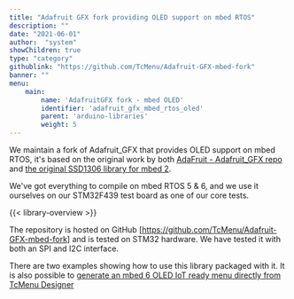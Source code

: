 ```yaml
---
title: "Adafruit GFX fork providing OLED support on mbed RTOS"
description: ""
date: "2021-06-01"
author:  "system"
showChildren: true
type: "category"
githublink: "https://github.com/TcMenu/Adafruit-GFX-mbed-fork"
banner: ""
menu:
    main:
        name: 'AdafruitGFX fork - mbed OLED'
        identifier: 'adafruit_gfx_mbed_rtos_oled'
        parent: 'arduino-libraries'
        weight: 5
---
```


We maintain a fork of Adafruit_GFX that provides OLED support on mbed RTOS, it's based on the original work by both [AdaFruit - Adafruit_GFX repo](https://github.com/adafruit/Adafruit-GFX-Library) and [the original SSD1306 library for mbed 2](https://os.mbed.com/users/nkhorman/code/Adafruit_GFX/).

We've got everything to compile on mbed RTOS 5 & 6, and we use it ourselves on our STM32F439 test board as one of our core tests.

{{< library-overview >}}


The repository is hosted on GitHub [https://github.com/TcMenu/Adafruit-GFX-mbed-fork] and is tested on STM32 hardware. We have tested it with both an SPI and I2C interface.

There are two examples showing how to use this library packaged with it. It is also possible to [generate an mbed 6 OLED IoT ready menu directly from TcMenu Designer](https://github.com/TcMenu/tcMenu)

